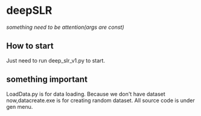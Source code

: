# **deepSLR**

*something need to be attention(args are const)*

## **How to start**

Just need to run deep_slr_v1.py to start.

## **something important**

LoadData.py is for data loading.
Because we don't have dataset now,datacreate.exe is for creating random dataset.
All source code is under gen menu.